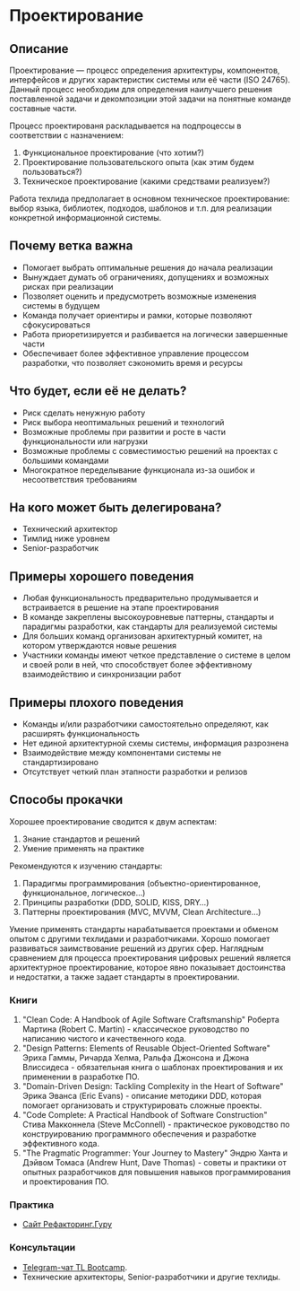 # Проектирование
## Описание
Проектирование — процесс определения архитектуры, компонентов, интерфейсов и других характеристик системы или её части (ISO 24765). Данный процесс необходим для определения наилучшего решения поставленной задачи и декомпозиции этой задачи на понятные команде составные части.

Процесс проектированя раскладывается на подпроцессы в соответствии с назначением:
1. Функциональное проектирование (что хотим?)
2. Проектирование пользовательского опыта (как этим будем пользоваться?)
3. Техническое проектирование (какими средствами реализуем?)

Работа техлида предполагает в основном техническое проектирование: выбор языка, библиотек, подходов, шаблонов и т.п. для реализации конкретной информационной системы.

## Почему ветка важна
- Помогает выбрать оптимальные решения до начала реализации
- Вынуждает думать об ограничениях, допущениях и возможных рисках при реализации
- Позволяет оценить и предусмотреть возможные изменения системы в будущем
- Команда получает ориентиры и рамки, которые позволяют сфокусироваться
- Работа приоретизируется и разбивается на логически завершенные части
- Обеспечивает более эффективное управление процессом разработки, что позволяет сэкономить время и ресурсы

## Что будет, если её не делать?
- Риск сделать ненужную работу
- Риск выбора неоптимальных решений и технологий
- Возможные проблемы при развитии и росте в части функциональности или нагрузки
- Возможные проблемы с совместимостью решений на проектах с большими командами
- Многократное переделывание функционала из-за ошибок и несоответствия требованиям

## На кого может быть делегирована?
- Технический архитектор
- Тимлид ниже уровнем
- Senior-разработчик

## Примеры хорошего поведения
- Любая функциональность предварительно продумывается и встраивается в решение на этапе проектирования
- В команде закреплены высокоуровневые паттерны, стандарты и парадигмы разработки, как стандарты для реализуемой системы
- Для больших команд организован архитектурный комитет, на котором утверждаются новые решения
- Участники команды имеют четкое представление о системе в целом и своей роли в ней, что способствует более эффективному взаимодействию и синхронизации работ

## Примеры плохого поведения
- Команды и/или разработчики самостоятельно определяют, как расширять функциональность
- Нет единой архитектурной схемы системы, информация разрознена
- Взаимодействие между компонентами системы не стандартизировано
- Отсутствует четкий план этапности разработки и релизов

## Способы прокачки
Хорошее проектирование сводится к двум аспектам:
1. Знание стандартов и решений
2. Умение применять на практике

Рекомендуются к изучению стандарты:
1. Парадигмы программирования (объектно-ориентированное, функциональное, логическое…)
2. Принципы разработки (DDD, SOLID, KISS, DRY…)
3. Паттерны проектирования (MVC, MVVM, Clean Architecture…)

Умение применять стандарты нарабатывается проектами и обменом опытом с другими техлидами и разработчиками. Хорошо помогает развиваться заимствование решений из других сфер. Наглядным сравнением для процесса проектирования цифровых решений является архитектурное проектирование, которое явно показывает достоинства и недостатки, а также задает стандарты в проектировании.

### Книги
1. "Clean Code: A Handbook of Agile Software Craftsmanship" Роберта Мартина (Robert C. Martin) - классическое руководство по написанию чистого и качественного кода.
2. "Design Patterns: Elements of Reusable Object-Oriented Software" Эриха Гаммы, Ричарда Хелма, Ральфа Джонсона и Джона Влиссидеса - обязательная книга о шаблонах проектирования и их применении в разработке ПО.
3. "Domain-Driven Design: Tackling Complexity in the Heart of Software" Эрика Эванса (Eric Evans) - описание методики DDD, которая помогает организовать и структурировать сложные проекты.
4. "Code Complete: A Practical Handbook of Software Construction" Стива Макконнела (Steve McConnell) - практическое руководство по конструированию программного обеспечения и разработке эффективного кода.
5. "The Pragmatic Programmer: Your Journey to Mastery" Эндрю Ханта и Дэйвом Томаса (Andrew Hunt, Dave Thomas) - советы и практики от опытных разработчиков для повышения навыков программирования и проектирования ПО.

### Практика
- [Сайт Рефакторинг.Гуру](https://refactoring.guru/)

### Консультации
- [Telegram-чат TL Bootcamp](https://tlinks.run/tlbootcamp).
- Технические архитекторы, Senior-разработчики и другие техлиды.